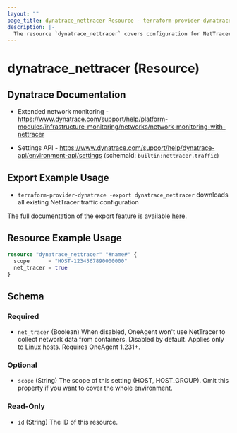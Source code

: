 ```yaml
---
layout: ""
page_title: dynatrace_nettracer Resource - terraform-provider-dynatrace"
description: |-
  The resource `dynatrace_nettracer` covers configuration for NetTracer traffic
---
```


# dynatrace_nettracer (Resource)

## Dynatrace Documentation

- Extended network monitoring - https://www.dynatrace.com/support/help/platform-modules/infrastructure-monitoring/networks/network-monitoring-with-nettracer

- Settings API - https://www.dynatrace.com/support/help/dynatrace-api/environment-api/settings (schemaId: `builtin:nettracer.traffic`)

## Export Example Usage

- `terraform-provider-dynatrace -export dynatrace_nettracer` downloads all existing NetTracer traffic configuration

The full documentation of the export feature is available [here](https://registry.terraform.io/providers/dynatrace-oss/dynatrace/latest/docs/guides/export-v2).

## Resource Example Usage

```terraform
resource "dynatrace_nettracer" "#name#" {
  scope      = "HOST-1234567890000000"
  net_tracer = true
}
```

<!-- schema generated by tfplugindocs -->
## Schema

### Required

- `net_tracer` (Boolean) When disabled, OneAgent won't use NetTracer to collect network data from containers. Disabled by default. Applies only to Linux hosts. Requires OneAgent 1.231+.

### Optional

- `scope` (String) The scope of this setting (HOST, HOST_GROUP). Omit this property if you want to cover the whole environment.

### Read-Only

- `id` (String) The ID of this resource.
 